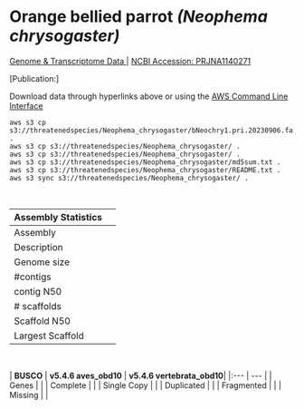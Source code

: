 # **Orange bellied parrot** *(Neophema chrysogaster)* 

[Genome & Transcriptome Data ](https://threatenedspecies.s3.ap-southeast-2.amazonaws.com/index.html) | [NCBI Accession: 	PRJNA1140271](https://www.ncbi.nlm.nih.gov/bioproject/1140271)

[Publication:]

Download data through hyperlinks above or using the [AWS Command Line Interface](https://docs.aws.amazon.com/cli/latest/userguide/cli-chap-install.html)
  
```
aws s3 cp s3://threatenedspecies/Neophema_chrysogaster/bNeochry1.pri.20230906.fa.gz .
aws s3 cp s3://threatenedspecies/Neophema_chrysogaster/ .
aws s3 cp s3://threatenedspecies/Neophema_chrysogaster/ .
aws s3 cp s3://threatenedspecies/Neophema_chrysogaster/md5sum.txt .
aws s3 cp s3://threatenedspecies/Neophema_chrysogaster/README.txt .
aws s3 sync s3://threatenedspecies/Neophema_chrysogaster/ .
```

<br>

| Assembly Statistics |  |
|:--- | --- |
| Assembly    |  | 
| Description |   |
| Genome size |  | 
| #contigs |  |
| contig N50 |  |
| # scaffolds |  | 
| Scaffold N50 |  | 
| Largest Scaffold |  |

<br>

| **BUSCO** | **v5.4.6 aves_obd10** |  **v5.4.6 vertebrata_obd10**|
|:--- | --- |
| Genes    | |
| Complete    | |
| Single Copy |  |
| Duplicated |  |
| Fragmented | | 
| Missing |   | 


